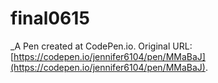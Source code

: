 # final0615
 _A Pen created at CodePen.io. Original URL: [https://codepen.io/jennifer6104/pen/MMaBaJ](https://codepen.io/jennifer6104/pen/MMaBaJ).

 
